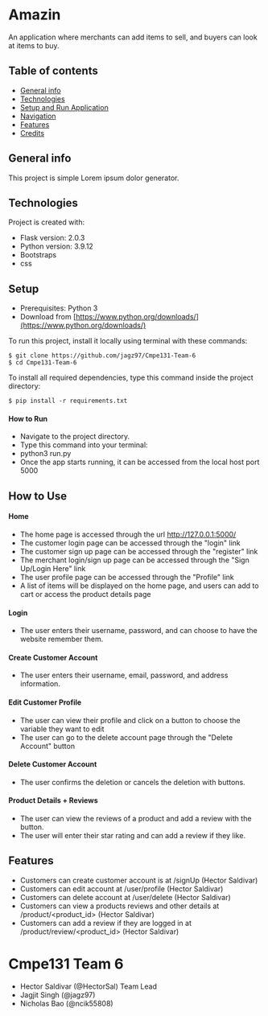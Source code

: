 # Amazin
An application where merchants can add items to sell, and buyers can look at items to buy. 
## Table of contents
* [General info](#general-info)
* [Technologies](#technologies)
* [Setup and Run Application](#setup)
* [Navigation](#how-to-use)
* [Features](#features)
* [Credits](#cmpe131-team-6)

## General info
This project is simple Lorem ipsum dolor generator.

## Technologies
Project is created with:
* Flask version: 2.0.3
* Python version: 3.9.12
* Bootstraps
* css

## Setup
- Prerequisites: Python 3
- Download from [https://www.python.org/downloads/](https://www.python.org/downloads/)

To run this project, install it locally using terminal with these commands:

    $ git clone https://github.com/jagz97/Cmpe131-Team-6
    $ cd Cmpe131-Team-6
To install all required dependencies, type this command inside the project directory:

    $ pip install -r requirements.txt

#### How to Run
- Navigate to the project directory. 
- Type this command into your terminal:
- python3 run.py
- Once the app starts running, it can be accessed from the local host 
    port 5000

## How to Use

#### Home
- The home page is accessed through the url http://127.0.0.1:5000/
- The customer login page can be accessed through the "login" link
- The customer sign up page can be accessed through the "register" link
- The merchant login/sign up page can be accessed through the "Sign Up/Login Here" link
- The user profile page can be accessed through the "Profile" link
- A list of items will be displayed on the home page, and users can add to cart or access the product details page
#### Login
- The user enters their username, password, and can choose to have the website remember them.
#### Create Customer Account
- The user enters their username, email, password, and address information.
#### Edit Customer Profile
- The user can view their profile and click on a button to choose the variable they want to edit
- The user can go to the delete account page through the "Delete Account" button
#### Delete Customer Account
- The user confirms the deletion or cancels the deletion with buttons.
#### Product Details + Reviews
- The user can view the reviews of a product and add a review with the button.
- The user will enter their star rating and can add a review if they like.
## Features
- Customers can create customer account is at /signUp (Hector Saldivar)
- Customers can edit account at /user/profile (Hector Saldivar)
- Customers can delete account at /user/delete (Hector Saldivar)
- Customers can view a products reviews and other details at /product/<product_id> (Hector Saldivar)
- Customers can add a review if they are logged in at /product/review/<product_id> (Hector Saldivar)
# Cmpe131 Team 6
- Hector Saldivar (@HectorSal) Team Lead
- Jagjit Singh (@jagz97)
- Nicholas Bao (@ncik55808)
